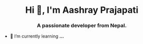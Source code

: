 <h1 align="center">Hi 👋, I'm Aashray Prajapati</h1>
<h3 align="center">A passionate developer from Nepal.</h3>

- 🌱 I’m currently learning **...**

